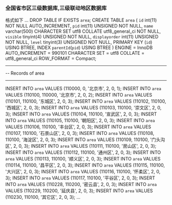 ### 全国省市区三级数据库,三级联动地区数据库

格式如下
...
DROP TABLE IF EXISTS `area`;
CREATE TABLE `area`  (
  `id` int(11) NOT NULL AUTO_INCREMENT,
  `pid` int(11) UNSIGNED NOT NULL,
  `name` varchar(500) CHARACTER SET utf8 COLLATE utf8_general_ci NOT NULL,
  `visible` tinyint(4) UNSIGNED NOT NULL,
  `displayorder` int(11) UNSIGNED NOT NULL,
  `level` tinyint(3) UNSIGNED NOT NULL,
  PRIMARY KEY (`id`) USING BTREE,
  INDEX `parentId`(`pid`) USING BTREE
) ENGINE = InnoDB AUTO_INCREMENT = 990101 CHARACTER SET = utf8 COLLATE = utf8_general_ci ROW_FORMAT = Compact;

-- ----------------------------
-- Records of area
-- ----------------------------
INSERT INTO `area` VALUES (110000, 0, '北京市', 2, 0, 1);
INSERT INTO `area` VALUES (110100, 110000, '北京市', 2, 0, 2);
INSERT INTO `area` VALUES (110101, 110100, '东城区', 2, 0, 3);
INSERT INTO `area` VALUES (110102, 110100, '西城区', 2, 0, 3);
INSERT INTO `area` VALUES (110103, 110100, '崇文区', 2, 0, 3);
INSERT INTO `area` VALUES (110104, 110100, '宣武区', 2, 0, 3);
INSERT INTO `area` VALUES (110105, 110100, '朝阳区', 2, 0, 3);
INSERT INTO `area` VALUES (110106, 110100, '丰台区', 2, 0, 3);
INSERT INTO `area` VALUES (110107, 110100, '石景山区', 2, 0, 3);
INSERT INTO `area` VALUES (110108, 110100, '海淀区', 2, 0, 3);
INSERT INTO `area` VALUES (110109, 110100, '门头沟区', 2, 0, 3);
INSERT INTO `area` VALUES (110111, 110100, '房山区', 2, 0, 3);
INSERT INTO `area` VALUES (110112, 110100, '通州区', 2, 0, 3);
INSERT INTO `area` VALUES (110113, 110100, '顺义区', 2, 0, 3);
INSERT INTO `area` VALUES (110114, 110100, '昌平区', 2, 0, 3);
INSERT INTO `area` VALUES (110115, 110100, '大兴区', 2, 0, 3);
INSERT INTO `area` VALUES (110116, 110100, '怀柔区', 2, 0, 3);
INSERT INTO `area` VALUES (110117, 110100, '平谷区', 2, 0, 3);
INSERT INTO `area` VALUES (110228, 110200, '密云县', 2, 0, 3);
INSERT INTO `area` VALUES (110229, 110200, '延庆县', 2, 0, 3);
INSERT INTO `area` VALUES (110230, 110100, '其它区', 2, 0, 3);
...
